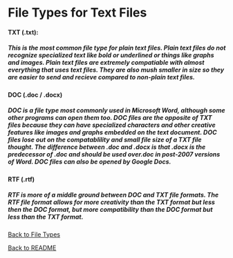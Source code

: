 # File Types for Text Files

#### TXT (.txt):
##### This is the most common file type for plain text files. Plain text files do not recognize specialized text like bold or underlined or things like graphs and images. Plain text files are extremely compatiable with almost everything that uses text files. They are also mush smaller in size so they are easier to send and recieve compared to non-plain  text files.

#### DOC (.doc / .docx)
##### DOC is a file type most commonly used in Microsoft Word, although some other programs can open them too. DOC files are the opposite of TXT files because they can have specialized characters and other creative features like images and graphs embedded on the text document. DOC files lose out on the compatablility and small file size of a TXT file thought. The difference between .doc and .docx is that .docx is the predecessor of .doc and should be used over.doc in post-2007 versions of Word. DOC files can also be opened by Google Docs.

#### RTF (.rtf)
##### RTF is more of a middle ground between DOC and TXT file formats. The RTF file format allows for more creativity than the TXT format but less then the DOC format, but more compatibility than the DOC format but less than the TXT format.

[Back to File Types](https://github.com/jacobrapp99/Final-Project-1600/blob/main/TypeOfFile.md)

[Back to README](https://github.com/jacobrapp99/Final-Project-1600/blob/main/README.md)
